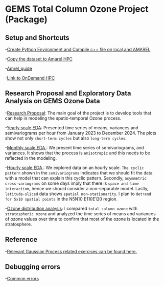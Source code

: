 # GEMS Total Column Ozone Project (Package)

## Setup and Shortcuts

-[Create Python Environment and Compile c++ file on local,and AMAREL](faiss_env.md)      

-[Copy the dataset to Amarel HPC](copy_gemsdata_to_amarel)

-[Amrel_guide](Amrel_guide)

-[Link to OnDemand HPC](http://ondemand.hpc.rutgers.edu )    

## Research Proposal and Exploratory Data Analysis on GEMS Ozone Data
-[Research Proposal](GEMS_TCO_EDA/Spatio_temporal_modeling.pdf): The main goal of the project is to develop tools that can help in modeling the spatio-temporal Ozone process.

-[Yearly scale EDA](GEMS_TCO_EDA/will_use/yearly_eda.ipynb): Presented time series of means, variances and semivariograms per hour from January 2023 to December 2024. The plots show not only ```short-term cycles``` but also ```long-term cycles```.

-[Monthly scale EDA ](GEMS_TCO_EDA/will_use/monthly_eda.ipynb): We present time series of semivariograms, and variances. It shows that the process is ```anisotropic``` and this needs to be reflected in the modeling.

-[Hourly scale EDA ](GEMS_TCO_EDA/will_use/hourly_eda.ipynb): We explored data on an hourly scale. ```The cyclic pattern``` shown in the ```semivariograms``` indicates that we should fit the data with a model that can explain this cyclic pattern. Secondly, ```asymmetric cross-variograms``` on some days imply that there is ```space and time interaction```, hence we should consider a non-separable model. Lastly, ```latitude-sliced``` data shows ```spatial non-stationarity```. I plan to ```detrend for 5x10 spatial points``` in the N5N10 E110E120 region. 

-[Ozone distribution analysis](GEMS_TCO_EDA/will_use/TCO_VS_Staratoshere.ipynb): I compared ```total column ozone``` with ```stratospheric ozone``` and analyzed the time series of means and variances of ozone values over time to confirm that most of the ozone is located in the stratosphere. 

## Reference

-[Relevant Gaussian Process related exercises can be found here. ](https://github.com/cl20813/Gaussian_Process_Exercises)      

## Debugging errors 

-[Common errors](errors.md) 




